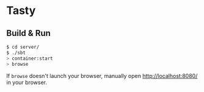 # Tasty #

## Build & Run ##

```sh
$ cd server/
$ ./sbt
> container:start
> browse
```

If `browse` doesn't launch your browser, manually open [http://localhost:8080/](http://localhost:8080/) in your browser.
